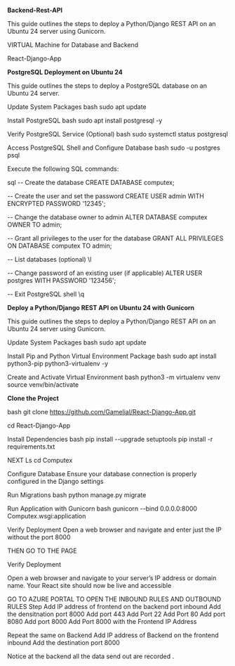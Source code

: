 **Backend-Rest-API**

This guide outlines the steps to deploy a Python/Django REST API on an Ubuntu 24 server using Gunicorn.

VIRTUAL Machine for Database and Backend

React-Django-App

**PostgreSQL Deployment on Ubuntu 24**

This guide outlines the steps to deploy a PostgreSQL database on an Ubuntu 24 server.

Update System Packages
bash sudo apt update

Install PostgreSQL
bash sudo apt install postgresql -y

Verify PostgreSQL Service (Optional)
bash sudo systemctl status postgresql

Access PostgreSQL Shell and Configure Database
bash sudo -u postgres psql

Execute the following SQL commands:

sql -- Create the database CREATE DATABASE computex;

-- Create the user and set the password CREATE USER admin WITH ENCRYPTED PASSWORD '12345';

-- Change the database owner to admin ALTER DATABASE computex OWNER TO admin;

-- Grant all privileges to the user for the database GRANT ALL PRIVILEGES ON DATABASE computex TO admin;

-- List databases (optional) \l

-- Change password of an existing user (if applicable) ALTER USER postgres WITH PASSWORD '123456';

-- Exit PostgreSQL shell \q

**Deploy a Python/Django REST API on Ubuntu 24 with Gunicorn**

This guide outlines the steps to deploy a Python/Django REST API on an Ubuntu 24 server using Gunicorn.

Update System Packages
bash sudo apt update

Install Pip and Python Virtual Environment Package
bash sudo apt install python3-pip python3-virtualenv -y

Create and Activate Virtual Environment
bash python3 -m virtualenv venv source venv/bin/activate

**Clone the Project**

bash git clone https://github.com/Gamelial/React-Django-App.git 

cd React-Django-App

Install Dependencies
bash pip install --upgrade setuptools pip install -r requirements.txt

NEXT Ls cd Computex

Configure Database
Ensure your database connection is properly configured in the Django settings

Run Migrations
bash python manage.py migrate

Run Application with Gunicorn
bash gunicorn --bind 0.0.0.0:8000 Computex.wsgi:application

Verify Deployment
Open a web browser and navigate and enter just the IP without the port 8000

THEN GO TO THE PAGE

Verify Deployment

Open a web browser and navigate to your server’s IP address or domain name. Your React site should now be live and accessible

GO TO AZURE PORTAL TO OPEN THE INBOUND RULES AND OUTBOUND RULES Step Add IP address of frontend on the backend port inbound Add the densitnation port 8000 Add port 443 Add Port 22 Add Port 80 Add port 8080 Add port 8000 Add Port 8000 with the Frontend IP Address

Repeat the same on Backend Add IP address of Backend on the frontend inbound Add the destination port 8000

Notice at the backend all the data send out are recorded .
